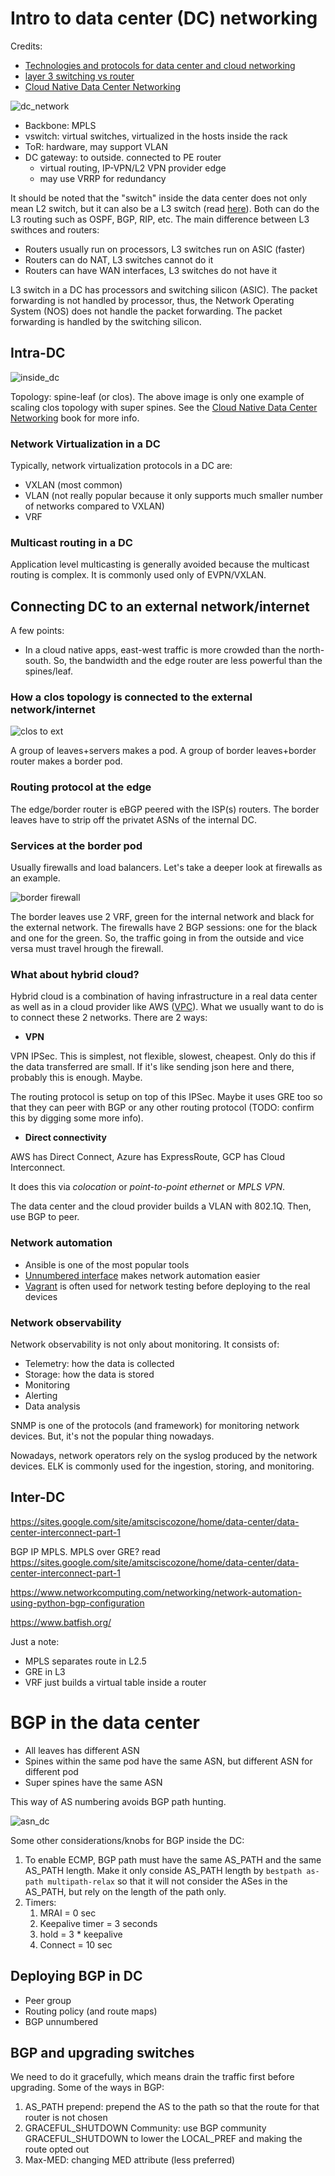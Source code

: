 # Intro to data center (DC) networking

Credits:

- [Technologies and protocols for data center and cloud networking](https://ieeexplore.ieee.org/document/6588646)
- [layer 3 switching vs router](https://community.fs.com/blog/layer-3-switch-vs-router-what-is-your-best-bet.html)
- [Cloud Native Data Center Networking](https://cumulusnetworks.com/lp/cloud-native-data-center-networking/)

![dc_network](../images/dc_network.png)

- Backbone: MPLS
- vswitch: virtual switches, virtualized in the hosts inside the rack
- ToR: hardware, may support VLAN
- DC gateway: to outside. connected to PE router
  - virtual routing, IP-VPN/L2 VPN provider edge
  - may use VRRP for redundancy

It should be noted that the "switch" inside the data center does not only mean L2 switch, but it can also be a L3 switch (read [here](https://community.fs.com/blog/layer-3-switch-vs-router-what-is-your-best-bet.html)). Both can do the L3 routing such as OSPF, BGP, RIP, etc. The main difference between L3 swithces and routers:

- Routers usually run on processors, L3 switches run on ASIC (faster)
- Routers can do NAT, L3 switches cannot do it
- Routers can have WAN interfaces, L3 switches do not have it

L3 switch in a DC has processors and switching silicon (ASIC). The packet forwarding is not handled by processor, thus, the Network Operating System (NOS) does not handle the packet forwarding. The packet forwarding is handled by the switching silicon.

## Intra-DC

![inside_dc](../images/inside_dc.png)

Topology: spine-leaf (or clos). The above image is only one example of scaling clos topology with super spines. See the [Cloud Native Data Center Networking](https://cumulusnetworks.com/lp/cloud-native-data-center-networking/) book for more info.

### Network Virtualization in a DC

Typically, network virtualization protocols in a DC are:

- VXLAN (most common)
- VLAN (not really popular because it only supports much smaller number of networks compared to VXLAN)
- VRF

### Multicast routing in a DC

Application level multicasting is generally avoided because the multicast routing is complex. It is commonly used only of EVPN/VXLAN.

## Connecting DC to an external network/internet

A few points:

- In a cloud native apps, east-west traffic is more crowded than the north-south. So, the bandwidth and the edge router are less powerful than the spines/leaf.

### How a clos topology is connected to the external network/internet

![clos to ext](../images/clos_to_ext.png)

A group of leaves+servers makes a pod. A group of border leaves+border router makes a border pod.

### Routing protocol at the edge

The edge/border router is eBGP peered with the ISP(s) routers. The border leaves have to strip off the privatet ASNs of the internal DC.

### Services at the border pod

Usually firewalls and load balancers. Let's take a deeper look at firewalls as an example.

![border firewall](../images/clos_ext_firewall.png)

The border leaves use 2 VRF, green for the internal network and black for the external network. The firewalls have 2 BGP sessions: one for the black and one for the green. So, the traffic going in from the outside and vice versa must travel hrough the firewall.

### What about hybrid cloud?

Hybrid cloud is a combination of having infrastructure in a real data center as well as in a cloud provider like AWS ([VPC](https://aws.amazon.com/vpc/)). What we usually want to do is to connect these 2 networks. There are 2 ways:

- **VPN**

VPN IPSec. This is simplest, not flexible, slowest, cheapest. Only do this if the data transferred are small. If it's like sending json here and there, probably this is enough. Maybe.

The routing protocol is setup on top of this IPSec. Maybe it uses GRE too so that they can peer with BGP or any other routing protocol (TODO: confirm this by digging some more info).

- **Direct connectivity**

AWS has Direct Connect, Azure has ExpressRoute, GCP has Cloud Interconnect.

It does this via *colocation* or *point-to-point ethernet* or *MPLS VPN*.

The data center and the cloud provider builds a VLAN with 802.1Q. Then, use BGP to peer.

### Network automation

- Ansible is one of the most popular tools
- [Unnumbered interface](https://www.cisco.com/c/en/us/support/docs/ip/hot-standby-router-protocol-hsrp/13786-20.html) makes network automation easier
- [Vagrant](vagrantup.com) is often used for network testing before deploying to the real devices

### Network observability

Network observability is not only about monitoring. It consists of:

- Telemetry: how the data is collected
- Storage: how the data is stored
- Monitoring
- Alerting
- Data analysis

SNMP is one of the protocols (and framework) for monitoring network devices. But, it's not the popular thing nowadays.

Nowadays, network operators rely on the syslog produced by the network devices. ELK is commonly used for the ingestion, storing, and monitoring.

## Inter-DC

https://sites.google.com/site/amitsciscozone/home/data-center/data-center-interconnect-part-1

BGP IP MPLS. MPLS over GRE? read https://sites.google.com/site/amitsciscozone/home/data-center/data-center-interconnect-part-1

https://www.networkcomputing.com/networking/network-automation-using-python-bgp-configuration

https://www.batfish.org/

Just a note:

- MPLS separates route in L2.5
- GRE in L3
- VRF just builds a virtual table inside a router

# BGP in the data center

- All leaves has different ASN
- Spines within the same pod have the same ASN, but different ASN for different pod
- Super spines have the same ASN

This way of AS numbering avoids BGP path hunting.

![asn_dc](../images/asn_scheme.png)

Some other considerations/knobs for BGP inside the DC:

1. To enable ECMP, BGP path must have the same AS_PATH and the same AS_PATH length. Make it only conside AS_PATH length by `bestpath as-path multipath-relax` so that it will not consider the ASes in the AS_PATH, but rely on the length of the path only.
2. Timers:
   1. MRAI = 0 sec
   2. Keepalive timer = 3 seconds
   3. hold = 3 * keepalive
   4. Connect = 10 sec

## Deploying BGP in DC

- Peer group
- Routing policy (and route maps)
- BGP unnumbered

## BGP and upgrading switches

We need to do it gracefully, which means drain the traffic first before upgrading. Some of the ways in BGP:

1. AS_PATH prepend: prepend the AS to the path so that the route for that router is not chosen
2. GRACEFUL_SHUTDOWN Community: use BGP community GRACEFUL_SHUTDOWN to lower the LOCAL_PREF and making the route opted out
3. Max-MED: changing MED attribute (less preferred)